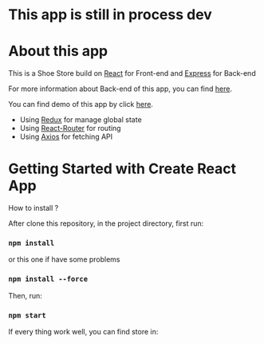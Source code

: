 # This app is still in process dev

# About this app

This is a Shoe Store build on [React](https://reactjs.org/) for Front-end and [Express](https://expressjs.com/) for Back-end

For more information about Back-end of this app, you can find [here](https://github.com/trong2409/TNstore-back-end).

You can find demo of this app by click [here](https://shoe-store-tn.vercel.app/).

-   Using [Redux](https://redux-toolkit.js.org/) for manage global state
-   Using [React-Router](https://reactrouter.com/en/main) for routing
-   Using [Axios]() for fetching API

# Getting Started with Create React App

How to install ?

After clone this repository, in the project directory, first run:

### `npm install`

or this one if have some problems

### `npm install --force`

Then, run:

### `npm start`

If every thing work well, you can find store in:
